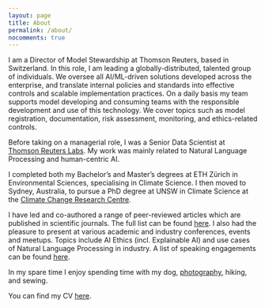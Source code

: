 ```yaml
---
layout: page
title: About
permalink: /about/
nocomments: true
---
```


I am a Director of Model Stewardship at Thomson Reuters, based in Switzerland. In this role, I am leading a globally-distributed, talented group of individuals. We oversee all AI/ML-driven  solutions developed across the enterprise, and translate internal policies and standards into effective controls and scalable implementation practices. On a daily basis my team supports model developing and consuming teams with the responsible development and use of this technology. We cover topics such as model registration, documentation, risk assessment, monitoring, and ethics-related controls.

Before taking on a managerial role, I was a Senior Data Scientist at [Thomson Reuters Labs](https://innovation.thomsonreuters.com/en/labs.html). My work was mainly related to Natural Language Processing and human-centric AI.

I completed both my Bachelor’s and Master’s degrees at ETH Zürich in Environmental Sciences, specialising in Climate Science. I then moved to Sydney, Australia, to pursue a PhD degree at UNSW in Climate Science at the [Climate Change Research Centre](http://www.ccrc.unsw.edu.au/ccrc-team/students/nadja-herger).

I have led and co-authored a range of peer-reviewed articles which are published in scientific journals. The full list can be found [here](publications.md). I also had the pleasure to present at various academic and industry conferences, events and meetups. Topics include AI Ethics (incl. Explainable AI) and use cases of Natural Language Processing in industry. A list of speaking engagements can be found [here](speaking.md).  

In my spare time I enjoy spending time with my dog, [photography](https://500px.com/nadja_herger), hiking, and sewing.

You can find my CV <a href="../documents/NadjaHerger_CV.pdf" class="image fit" target="_blank">here</a>.



